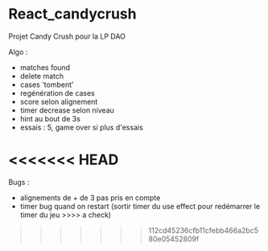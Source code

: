 # React_candycrush
Projet Candy Crush pour la LP DAO



Algo :
  - matches found
  - delete match
  - cases 'tombent'
  - regénération de cases
  - score selon alignement
  - timer decrease selon niveau
  - hint au bout de 3s
  - essais : 5, game over si plus d'essais

<<<<<<< HEAD
=======

Bugs :
- alignements de + de 3 pas pris en compte
- timer bug quand on restart (sortir timer du use effect pour redémarrer le timer du jeu >>>> a check)


>>>>>>> 112cd45236cfb11cfebb466a2bc580e05452809f
